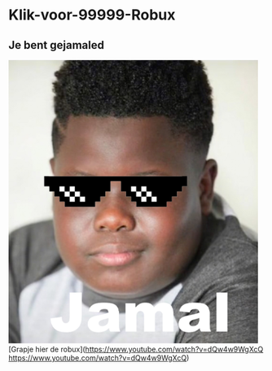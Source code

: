 # Klik-voor-99999-Robux
## Je bent gejamaled

![Jamal](Jamal.png)  
[Grapje hier de robux](https://www.youtube.com/watch?v=dQw4w9WgXcQ https://www.youtube.com/watch?v=dQw4w9WgXcQ)